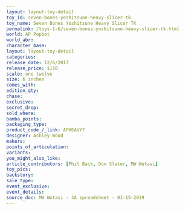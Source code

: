 ```yaml
---
layout: layout-toy-detail 
toy_id: seven-bones-yoshitsune-heavy-slicer-tk
toy_name: Seven Bones Yoshitsune Heavy Slicer TK
permalink: /toys-1-6/seven-bones-yoshitsune-heavy-slicer-tk.html
world: AP Popbot
world_abr: 
character_base: 
layout: layout-toy-detail
categories: 
release_date: 12/6/2017
release_price: $110 
scale: one twelve
size: 6 inches
comes_with: 
edition_qty: 
chase: 
exclusive: 
secret_drop: 
sold_where: 
bamba_points: 
packaging_type: 
product_code_/_link: APHEAVY7
designer: Ashley Wood
makers: 
points_of_articulation: 
variants: 
you_might_also_like: 
article_contributors: [Phil Back, Don Slater, MW Wutasi]
toy_pics: 
backstory: 
sale_type: 
event_exclusive: 
event_details: 
source_doc: MW Wutasi - 3A spreadsheet - 01-15-2019
---
```

 